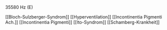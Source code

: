 35580 Hz (E)

[[Bloch-Sulzberger-Syndrom]]
[[Hyperventilation]]
[[Incontinentia Pigmenti Ach.]]
[[Incontinentia Pigmenti]]
[[Ito-Syndrom]]
[[Schamberg-Krankheit]]
